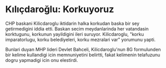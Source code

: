 # Kılıçdaroğlu: Korkuyoruz

CHP baskani Kilicdaroglu iktidarin halka korkudan baska bir sey
getirmedigini iddia etti. Baskan secim meydanlarinda her vatandasin
korktugunu, korkunun yayildigini ileri suruyor. Kilicdaroglu, "korku
imparatorlugu, korku belediyeleri, korku mezralari var" yorumunu
yapti.

Bunlari duyan MHP lideri Devlet Bahceli, Kilicdaroglu'nun 8G
formulunden bir kelime kullandigi icin memnuniyetini belirtti, fakat
kelimenin telafuzunu dogru yapmadigi icin onu elestirdi.
